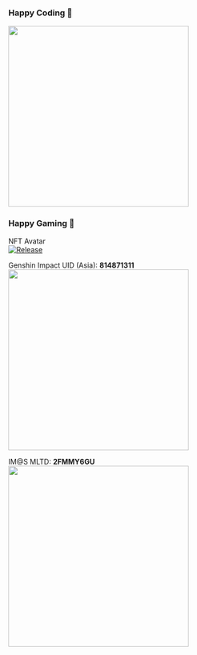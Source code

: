 ### Happy Coding 👋
<img src="https://github-readme-stats.vercel.app/api/top-langs/?username=mc256&langs_count=10&layout=compact&theme=graywhite" width="360"/>

### Happy Gaming 👾
NFT Avatar <br/>
[![Release](https://img.shields.io/badge/ETH-0xB05aA0D74e0C0857D3A184d666062d843b67437d-blue?logo=ethereum&logoColor=white&style=flat-square&color=%2350c3ff&logoWidth=17)](https://opensea.io/assets/ethereum/0x495f947276749ce646f68ac8c248420045cb7b5e/79767187670508267541581898996763846900408929008789729806553921175712180469761)


Genshin Impact UID (Asia): **814871311** <br/>
<img src="https://mc256.dev/wp-content/uploads/2022/09/IMG_0945.png" width="360"/>

IM@S MLTD: **2FMMY6GU** <br/>
<img src="https://mc256.dev/wp-content/uploads/2022/09/IMG_5362AA53FF6F-1.jpeg" width="360"/>

